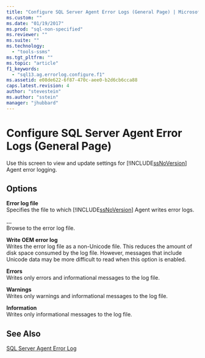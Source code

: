 ```yaml
---
title: "Configure SQL Server Agent Error Logs (General Page) | Microsoft Docs"
ms.custom: ""
ms.date: "01/19/2017"
ms.prod: "sql-non-specified"
ms.reviewer: ""
ms.suite: ""
ms.technology: 
  - "tools-ssms"
ms.tgt_pltfrm: ""
ms.topic: "article"
f1_keywords: 
  - "sql13.ag.errorlog.configure.f1"
ms.assetid: e08de622-6f87-470c-aee0-b2d6cb6cca88
caps.latest.revision: 4
author: "stevestein"
ms.author: "sstein"
manager: "jhubbard"
---
```

# Configure SQL Server Agent Error Logs (General Page)
Use this screen to view and update settings for [!INCLUDE[ssNoVersion](../../includes/ssnoversion_md.md)] Agent error logging.  
  
## Options  
**Error log file**  
Specifies the file to which [!INCLUDE[ssNoVersion](../../includes/ssnoversion_md.md)] Agent writes error logs.  
  
**...**  
Browse to the error log file.  
  
**Write OEM error log**  
Writes the error log file as a non-Unicode file. This reduces the amount of disk space consumed by the log file. However, messages that include Unicode data may be more difficult to read when this option is enabled.  
  
**Errors**  
Writes only errors and informational messages to the log file.  
  
**Warnings**  
Writes only warnings and informational messages to the log file.  
  
**Information**  
Writes only informational messages to the log file.  
  
## See Also  
[SQL Server Agent Error Log](../../ssms/agent/sql-server-agent-error-log.md)  
  
